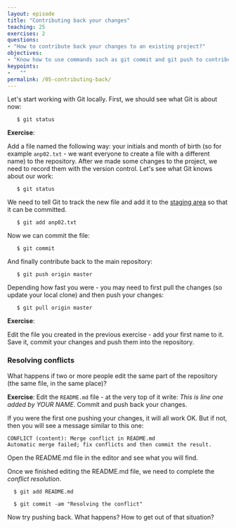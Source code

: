 ```yaml
---
layout: episode
title: "Contributing back your changes"
teaching: 25
exercises: 2
questions:
- "How to contribute back your changes to an existing project?"
objectives:
- "Know how to use commands such as git commit and git push to contribute changes."
keypoints:
-   ""
permalink: /05-contributing-back/
---
```

Let's start working with Git locally. First, we should see what Git is about now:

```
   $ git status
```

**Exercise**:

Add a file named the following way: your initials and month of birth (so for example `anp02.txt` - we want everyone to create a file with a different name) to the repository. 
After we made some changes to the project, we need to record them with the version control. Let's see what Git knows about our work:

```
   $ git status
```

We need to tell Git to track the new file and add it to the [staging area](http://swcarpentry.github.io/git-novice/04-changes/#staging-area) so that it can be committed. 

```
   $ git add anp02.txt
```

Now we can commit the file:

```
   $ git commit
```

And finally contribute back to the main repository:

```
   $ git push origin master
```

Depending how fast you were - you may need to first pull the changes (so update your local clone) and then push your changes:

```
   $ git pull origin master
```
**Exercise**:

Edit the file you created in the previous exercise - add your first name to it. Save it, commit your changes and push them into the repository.


### Resolving conflicts

What happens if two or more people edit the same part of the repository (the same file, in the same place)?

**Exercise**:
Edit the `README.md` file - at the very top of it write: *This is line one added by YOUR NAME*. Commit and push back your changes. 

If you were the first one pushing your changes, it will all work OK. But if not, then you will see a message similar to this one:

```
CONFLICT (content): Merge conflict in README.md
Automatic merge failed; fix conflicts and then commit the result.
```

Open the README.md file in the editor and see what you will find.

Once we finished editing the README.md file, we need to complete the *conflict resolution*.

```
  $ git add README.md
```

```
  $ git commit -am "Resolving the conflict"
```

Now try pushing back. What happens? How to get out of that situation?
